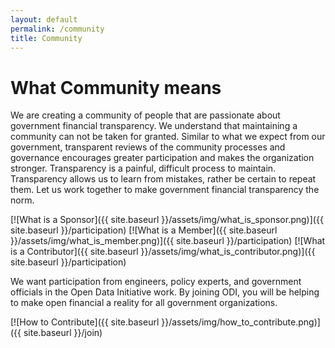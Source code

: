 ```yaml
---
layout: default
permalink: /community
title: Community
---
```


# What Community means
We are creating a community of people that are passionate about government financial transparency. We understand that 
maintaining a community can not be taken for granted. Similar to what we expect from our government, transparent reviews of 
the community processes and governance encourages greater participation and makes the organization stronger. Transparency is 
a painful, difficult process to maintain. Transparency allows us to learn from mistakes, rather be certain to repeat them. 
Let us work together to make government financial transparency the norm.

[![What is a Sponsor]({{ site.baseurl }}/assets/img/what_is_sponsor.png)]({{ site.baseurl }}/participation)
[![What is a Member]({{ site.baseurl }}/assets/img/what_is_member.png)]({{ site.baseurl }}/participation)
[![What is a Contributor]({{ site.baseurl }}/assets/img/what_is_contributor.png)]({{ site.baseurl }}/participation)

We want participation from engineers, policy experts, and government officials in the Open Data Initiative work. By joining ODI, you will be helping to make open financial a reality for all government organizations.

[![How to Contribute]({{ site.baseurl }}/assets/img/how_to_contribute.png)]({{ site.baseurl }}/join)
